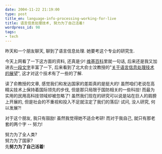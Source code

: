 ```yaml
---
date: 2004-11-22 21:19:00
type: post
title_en: language-info-processing-working-for-live
title: 语言信息处理技术, 努力为了自己活着!
wordpress_id: 98
tags:
- tech
---
```


昨天和一个朋友聊天, 聊到了语言信息处理. 她要考这个专业的研究生.  
  
今天上网看了一下这方面的资料, 还真是少! [维基百科](http://zh.wikipedia.org/wiki)里就一句话, 后来还是我又加进去[一段文字](http://zh.wikipedia.org/wiki/%C3%A8%C2%AF%C2%AD%C3%A8%C2%A8%C2%80%C3%A4%C2%BF%C2%A1%C3%A6%C2%81%C2%AF%C3%A5%C2%A4%C2%84%C3%A7%C2%90%C2%86%C3%A5%C2%AD%C2%A6)丰富了一下, 后来看到了北大俞士汶教授的"[关于语言信息处理技术的展望](http://www.cnblogs.com/nickcheng/archive/2004/11/22/67190.html)", 这才对这个技术有了一些的了解.  
  
读了俞教授的文章, 感觉我们和发达国家的差距真的是挺大的! 虽然咱们老说在高精尖技术上保持着国际领先的步伐, 但是那只局限于国防相关的一些科技! 而最为实用的民用高科技领域却被忽略了! 虽然我们现在的研究可以说是站在巨人的肩膀上开展的, 但是社会的不重视和投入不足就注定了我们的落后! 试问, 没人研究, 何以发展?!  
  
对于这个朋友, 我只有鼓励! 虽然我觉得她不适合考研! 而对于我自己, 就只有那老套的两个字 -- 努力!  
  
努力为了全人类?  
努力为了国家?  
先**努力为了自己活着**!
